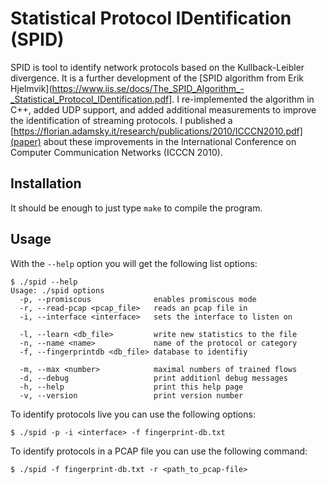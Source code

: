 # Statistical Protocol IDentification (SPID)

SPID is tool to identify network protocols based on the Kullback-Leibler divergence. It is a further development of the [SPID algorithm from Erik Hjelmvik](https://www.iis.se/docs/The_SPID_Algorithm_-_Statistical_Protocol_IDentification.pdf]. I re-implemented the algorithm in C++, added UDP support, and added additional measurements to improve the identification of streaming protocols. I published a [https://florian.adamsky.it/research/publications/2010/ICCCN2010.pdf](paper) about these improvements in the International Conference on Computer Communication Networks (ICCCN 2010).

## Installation

It should be enough to just type `make` to compile the program.

## Usage

With the `--help` option you will get the following list options:

```
$ ./spid --help
Usage: ./spid options
  -p, --promiscous              enables promiscous mode
  -r, --read-pcap <pcap_file>   reads an pcap file in
  -i, --interface <interface>   sets the interface to listen on

  -l, --learn <db_file>         write new statistics to the file
  -n, --name <name>             name of the protocol or category
  -f, --fingerprintdb <db_file> database to identifiy

  -m, --max <number>            maximal numbers of trained flows
  -d, --debug                   print additionl debug messages
  -h, --help                    print this help page
  -v, --version                 print version number
```

To identify protocols live you can use the following options:

```
$ ./spid -p -i <interface> -f fingerprint-db.txt
```

To identify protocols in a PCAP file you can use the following command:

```
$ ./spid -f fingerprint-db.txt -r <path_to_pcap-file>
```
